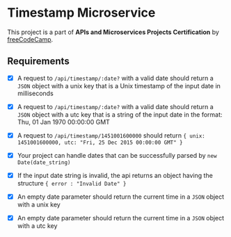 # Timestamp Microservice

This project is a part of **APIs and Microservices Projects Certification** by [freeCodeCamp](https://www.freecodecamp.org/learn/apis-and-microservices/apis-and-microservices-projects/timestamp-microservice).

## Requirements

- [x] A request to `/api/timestamp/:date?` with a valid date should return a `JSON` object with a unix key that is a Unix timestamp of the input date in milliseconds

- [x] A request to `/api/timestamp/:date?` with a valid date should return a `JSON` object with a utc key that is a string of the input date in the format: Thu, 01 Jan 1970 00:00:00 GMT

- [x] A request to `/api/timestamp/1451001600000` should return `{ unix: 1451001600000, utc: "Fri, 25 Dec 2015 00:00:00 GMT" }`

- [x] Your project can handle dates that can be successfully parsed by `new Date(date_string)`

- [x] If the input date string is invalid, the api returns an object having the structure `{ error : "Invalid Date" }`

- [x] An empty date parameter should return the current time in a `JSON` object with a unix key

- [x] An empty date parameter should return the current time in a `JSON` object with a utc key
